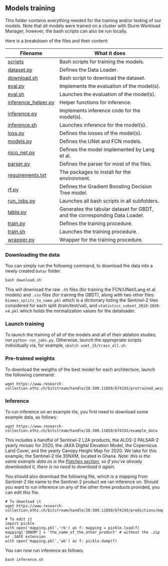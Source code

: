 ## Models training

This folder contains everything needed for the training and/or testing of our models. Note that all models were trained on a cluster with Slurm Workload Manager, however, the bash scripts can also be run locally.


Here is a breakdown of the files and their content:

| Filename | What it does |
|----------|----------|
| [scripts](scripts) | Bash scripts for training the models. |
| [dataset.py](dataset.py) | Defines the Data Loader. |
| [download.sh](download.sh) | Bash script to download the dataset. |
| [eval.py](eval.py) | Implements the evaluation of the model(s). |
| [eval.sh](eval.sh) | Launches the evaluation of the model(s). |
| [inference_helper.py](inference_helper.py) | Helper functions for inference. |
| [inference.py](inference.py) | Implements inference code for the model(s). |
| [inference.sh](inference.sh) | Launches inference for the model(s). |
| [loss.py](loss.py) | Defines the losses of the model(s). |
| [models.py](models.py) | Defines the UNet and FCN models. |
| [nico_net.py](nico_net.py) | Defines the model implemented by Lang et al. |
| [parser.py](parser.py) | Defines the parser for most of the files. |
| [requirements.txt](requirements.txt) | The packages to install for the environment. |
| [rf.py](rf.py) | Defines the Gradient Boosting Decision Tree model. |
| [run_jobs.py](run_jobs.py) | Launches all bash scripts in all subfolders. |
| [table.py](table.py) | Generates the tabular dataset for GBDT, and the corresponding Data Loader. |
| [train.py](train.py) | Defines the training procedure. |
| [train.sh](train.sh) | Launches the training procedure. |
| [wrapper.py](wrapper.py) | Wrapper for the training procedure. |


### Downloading the data
You can simply run the following command, to download the data into a newly created `Data/` folder.
```
bash download.sh
```
This will download the raw `.h5` files (for training the FCN/UNet/Lang et al. models) and `.csv` files (for training the GBDT), along with two other files: `biomes_splits_to_name.pkl` which is a dictionary listing the Sentinel-2 tiles considered for each split (train/test/val), and `statistics_subset_2019-2020-v4.pkl` which holds the normalization values for the dataloader.

### Launch training

To launch the training of all of the models and all of their ablation studies, run `python run_jobs.py`. Otherwise, launch the appropriate scripts individually via, for example, `sbatch unet_15/train_all.sh`.

### Pre-trained weights

To download the weigths of the best model for each architecture, launch the following command:
```
wget https://www.research-collection.ethz.ch/bitstream/handle/20.500.11850/674193/pretrained_weights
```

### Inference

To run inference on an example tile, you first need to download some example data, as follows:
```
wget https://www.research-collection.ethz.ch/bitstream/handle/20.500.11850/674193/example_data
```
This includes a handful of Sentinel-2 L2A products, the ALOS-2 PALSAR-2 yearly mosaic for 2020, the JAXA Digital Elevation Model, the Copernicus Land Cover, and the yearly Canopy Height Map for 2020. We take for this example, the Sentinel-2 tile 30NXM, located in Ghana. <em>Note: this is the same example data as is the [Patches section](https://github.com/ghjuliasialelli/AGBD/tree/main/Patches), so if you've already downloaded it, there is no need to download it again. </em>

You should also download the following file, which is a mapping from Sentinel-2 tile name to the Sentinel-2 product we ran inference on. Should you want to run inference on any of the other three products provided, you can edit this file.
```
# To download it 
wget https://www.research-collection.ethz.ch/bitstream/handle/20.500.11850/674193/predictions/mapping.pkl

# To edit it
import pickle
with open('mapping.pkl','rb') as f: mapping = pickle.load(f)
mapping['30NXM'] = 'the_name_of_the_other_product' # without the .zip or .SAFE extension
with open('mapping.pkl','wb') as f: pickle.dump(f)
```

You can now run inference as follows:
```
bash inference.sh
```
